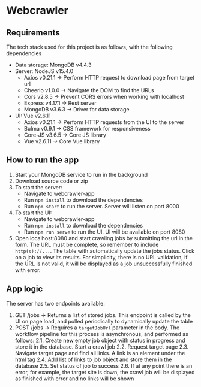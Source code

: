 # Webcrawler
## Requirements
The tech stack used for this project is as follows, with the following dependencies
* Data storage: MongoDB v4.4.3
* Server: NodeJS v15.4.0
    * Axios v0.21.1 -> Perform HTTP request to download page from target url
    * Cheerio v1.0.0 -> Navigate the DOM to find the URLs
    * Cors v2.8.5 -> Prevent CORS errors when working with localhost
    * Express v4.17.1 -> Rest server
    * MongoDB v3.6.3 -> Driver for data storage
* UI: Vue v2.6.11
    * Axios v0.21.1 -> Perform HTTP requests from the UI to the server
    * Bulma v0.9.1 -> CSS framework for responsiveness
    * Core-JS v3.6.5 -> Core JS library
    * Vue v2.6.11 -> Core Vue library
    
## How to run the app
1. Start your MongoDB service to run in the background
2. Download source code or zip
3. To start the server:
    * Navigate to webcrawler-app
    * Run `npm install` to download the dependencies
    * Run `npm start` to run the server. Server will listen on port 8000
4. To start the UI:
    * Navigate to webcrawler-app
    * Run `npm install` to download the dependencies
    * Run `npm run serve` to run the UI. UI will be available on port 8080
5. Open localhost:8080 and start crawling jobs by submitting the url in the form. The URL must be complete, so remember to include `http(s)://...`. The table with automatically update the jobs status. Click on a job to view its results. For simplicity, there is no URL validation, if the URL is not valid, it will be displayed as a job unsuccessfully finished with error.
    
## App logic

The server has two endpoints available:
1. GET /jobs -> Returns a list of stored jobs. This endpoint is called by the UI on page load, and polled periodically to dynamically update the table
2. POST /jobs -> Requires a `targetJobUrl` parameter in the body. The workflow pipeline for this process is asynchronous, and performed as follows:
    2.1. Create new empty job object with status in progress and store it in the database. Start a crawl job
    2.2. Request target page
    2.3. Navigate target page and find all links. A link is an element under the <a> html tag
    2.4. Add list of links to job object and store them in the database
    2.5. Set status of job to success
    2.6. If at any point there is an error, for example, the target site is down, the crawl job will be displayed as finished with error and no links will be shown
